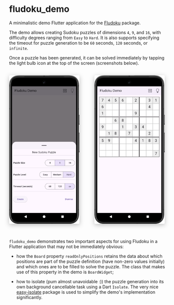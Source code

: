 # fludoku_demo

A minimalistic demo Flutter application for the [Fludoku](https://pub.dev/packages/fludoku) package.

The demo allows creating Sudoku puzzles of dimensions `4`, `9`, and `16`, with difficulty degrees
ranging from `Easy` to `Hard`. It is also supports specifying the timeout for
puzzle generation to be `60` seconds, `120` seconds, or `infinite`.

Once a puzzle has been generated, it can be solved immediately by tapping the light
bulb icon at the top of the screen (screenshots below).

<br/>
<div style="display: flex; gap: 48px; flex-wrap: wrap;">
    <img src="doc/images/fludoku_demo_android.png" alt="create_puzzle_android" style="box-shadow: 0 4px 16px rgba(0,0,0,0.25); border-radius: 4px; max-width: 45%;">
    <img src="doc/images/fludoku_demo_android_board.png" alt="fludoku_demo_android_board.png" style="box-shadow: 0 4px 16px rgba(0,0,0,0.25); border-radius: 4px; max-width: 45%;">
</div>
<br/><br/>

`fludoku_demo` demonstrates two important aspects for using Fludoku in a Flutter application that may not be immediately obvious:

- how the `Board` property `readOnlyPositions` retains the data about which positions are part of
  the puzzle definition (have non-zero values initially) and which ones are to be filled to solve
  the puzzle. The class that makes use of this property in the demo is `BoardWidget`;

- how to isolate (pum almost unavoidable :)) the puzzle generation into its own background
  cancellable task using a Dart `Isolate`. The very
  nice [easy-isolate](https://pub.dev/packages/easy_isolate) package is used to simplify the demo's
  implementation significantly.
